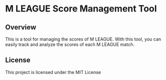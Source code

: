 # M LEAGUE Score Management Tool

## Overview
This is a tool for managing the scores of M LEAGUE. With this tool, you can easily track and analyze the scores of each M LEAGUE match.

## License
This project is licensed under the MIT License